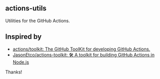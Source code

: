 ## actions-utils

Utilities for the GitHub Actions.


## Inspired by

- [actions/toolkit: The GitHub ToolKit for developing GitHub Actions.](https://github.com/actions/toolkit)
- [JasonEtco/actions-toolkit: 🛠 A toolkit for building GitHub Actions in Node.js](https://github.com/JasonEtco/actions-toolkit)

Thanks!
